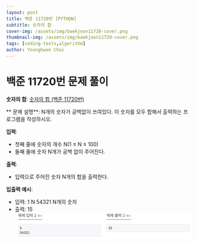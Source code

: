 ```yaml
---
layout: post
title: 백준 11720번 [PYTHON]
subtitle: 숫자의 합
cover-img: /assets/img/baekjoon11720-cover.png
thumbnail-img: /assets/img/baekjoon11720-cover.png
tags: [coding-tests,algorithm]
author: Younghwan Choi
---
```


# 백준 11720번 문제 풀이

**숫자의 합**: [숫자의 합 (백준 11720번)](https://www.acmicpc.net/problem/11720)

** 문제 설명**:
N개의 숫자가 공백없이 쓰여있다. 이 숫자를 모두 합해서 출력하는 프로그램을 작성하시오.

**입력**:
- 첫째 줄에 숫자의 개수 N(1 ≤ N ≤ 100)
- 둘째 줄에 숫자 N개가 공백 없이 주어진다.

**출력**:
- 입력으로 주어진 숫자 N개의 합을 출력한다.

**입출력 예시**:
- 입력: 1    N
        54321 N개의 숫자
- 출력: 15
![example](/assets/img/example1.png)
